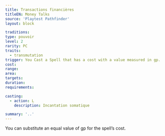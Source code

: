 ```yaml
---
title: Transactions financières
titleEN: Money Talks
source: 'Playtest Pathfinder'
layout: block

traditions:
type: pouvoir
level: 2
rarity: PC
traits:
  - transmutation
trigger: You Cast a Spell that has a cost with a value measured in gp.
cost: 
range: 
area: 
targets: 
duration: 
requirements: 

casting:
  - action: L
    description: Incantation somatique

summary: '..'
---
```

You can substitute an equal value of gp for the spell’s cost.